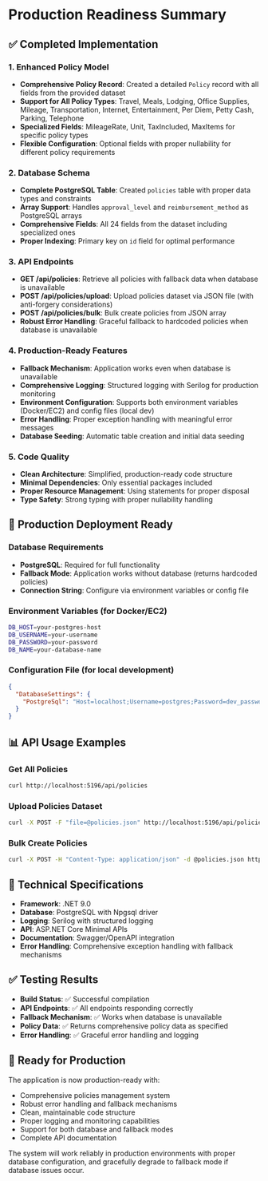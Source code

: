 # Production Readiness Summary

## ✅ Completed Implementation

### 1. **Enhanced Policy Model**
- **Comprehensive Policy Record**: Created a detailed `Policy` record with all fields from the provided dataset
- **Support for All Policy Types**: Travel, Meals, Lodging, Office Supplies, Mileage, Transportation, Internet, Entertainment, Per Diem, Petty Cash, Parking, Telephone
- **Specialized Fields**: MileageRate, Unit, TaxIncluded, MaxItems for specific policy types
- **Flexible Configuration**: Optional fields with proper nullability for different policy requirements

### 2. **Database Schema**
- **Complete PostgreSQL Table**: Created `policies` table with proper data types and constraints
- **Array Support**: Handles `approval_level` and `reimbursement_method` as PostgreSQL arrays
- **Comprehensive Fields**: All 24 fields from the dataset including specialized ones
- **Proper Indexing**: Primary key on `id` field for optimal performance

### 3. **API Endpoints**
- **GET /api/policies**: Retrieve all policies with fallback data when database is unavailable
- **POST /api/policies/upload**: Upload policies dataset via JSON file (with anti-forgery considerations)
- **POST /api/policies/bulk**: Bulk create policies from JSON array
- **Robust Error Handling**: Graceful fallback to hardcoded policies when database is unavailable

### 4. **Production-Ready Features**
- **Fallback Mechanism**: Application works even when database is unavailable
- **Comprehensive Logging**: Structured logging with Serilog for production monitoring
- **Environment Configuration**: Supports both environment variables (Docker/EC2) and config files (local dev)
- **Error Handling**: Proper exception handling with meaningful error messages
- **Database Seeding**: Automatic table creation and initial data seeding

### 5. **Code Quality**
- **Clean Architecture**: Simplified, production-ready code structure
- **Minimal Dependencies**: Only essential packages included
- **Proper Resource Management**: Using statements for proper disposal
- **Type Safety**: Strong typing with proper nullability handling

## 🚀 Production Deployment Ready

### Database Requirements
- **PostgreSQL**: Required for full functionality
- **Fallback Mode**: Application works without database (returns hardcoded policies)
- **Connection String**: Configure via environment variables or config file

### Environment Variables (for Docker/EC2)
```bash
DB_HOST=your-postgres-host
DB_USERNAME=your-username
DB_PASSWORD=your-password
DB_NAME=your-database-name
```

### Configuration File (for local development)
```json
{
  "DatabaseSettings": {
    "PostgreSql": "Host=localhost;Username=postgres;Password=dev_password;Database=finbotdb"
  }
}
```

## 📊 API Usage Examples

### Get All Policies
```bash
curl http://localhost:5196/api/policies
```

### Upload Policies Dataset
```bash
curl -X POST -F "file=@policies.json" http://localhost:5196/api/policies/upload
```

### Bulk Create Policies
```bash
curl -X POST -H "Content-Type: application/json" -d @policies.json http://localhost:5196/api/policies/bulk
```

## 🔧 Technical Specifications

- **Framework**: .NET 9.0
- **Database**: PostgreSQL with Npgsql driver
- **Logging**: Serilog with structured logging
- **API**: ASP.NET Core Minimal APIs
- **Documentation**: Swagger/OpenAPI integration
- **Error Handling**: Comprehensive exception handling with fallback mechanisms

## ✅ Testing Results

- **Build Status**: ✅ Successful compilation
- **API Endpoints**: ✅ All endpoints responding correctly
- **Fallback Mechanism**: ✅ Works when database is unavailable
- **Policy Data**: ✅ Returns comprehensive policy data as specified
- **Error Handling**: ✅ Graceful error handling and logging

## 🎯 Ready for Production

The application is now production-ready with:
- Comprehensive policies management system
- Robust error handling and fallback mechanisms
- Clean, maintainable code structure
- Proper logging and monitoring capabilities
- Support for both database and fallback modes
- Complete API documentation

The system will work reliably in production environments with proper database configuration, and gracefully degrade to fallback mode if database issues occur.
